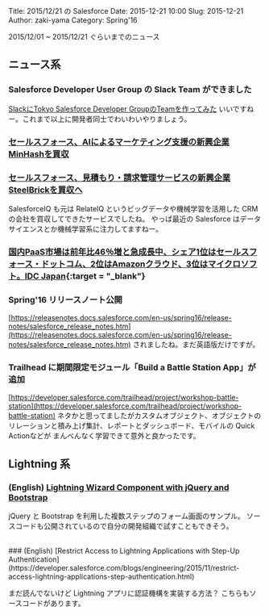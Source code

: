 Title: 2015/12/21 の Salesforce
Date: 2015-12-21 10:00
Slug: 2015-12-21
Author: zaki-yama
Category: Spring'16

2015/12/01 ~ 2015/12/21 ぐらいまでのニュース

## ニュース系

### Salesforce Developer User Group の Slack Team ができました

[SlackにTokyo Salesforce Developer GroupのTeamを作ってみた](http://a-kura.hatenablog.jp/entry/2015/12/24/011118)
いいですねー。これまで以上に開発者同士でわいわいやりましょう。

### [セールスフォース、AIによるマーケティング支援の新興企業MinHashを買収](http://japan.zdnet.com/article/35075005/)
### [セールスフォース、見積もり・請求管理サービスの新興企業SteelBrickを買収へ](http://japan.zdnet.com/article/35075433/)

SalesforceIQ も元は RelateIQ というビッグデータや機械学習を活用した CRM の会社を買収してできたサービスでしたね。
やっぱ最近の Salesforce はデータサイエンスとか機械学習系に注力してますねー。

### [国内PaaS市場は前年比46％増と急成長中、シェア1位はセールスフォース・ドットコム、2位はAmazonクラウド、3位はマイクロソフト。IDC Japan](http://www.publickey1.jp/blog/15/paas4612amazon3idc_japan.html){:target = "_blank"}


### Spring'16 リリースノート公開

[https://releasenotes.docs.salesforce.com/en-us/spring16/release-notes/salesforce_release_notes.htm](https://releasenotes.docs.salesforce.com/en-us/spring16/release-notes/salesforce_release_notes.htm)
されましたね。まだ英語版だけですが。


### Trailhead に期間限定モジュール「Build a Battle Station App」が追加

[https://developer.salesforce.com/trailhead/project/workshop-battle-station](https://developer.salesforce.com/trailhead/project/workshop-battle-station)
ネタかと思ってましたがカスタムオブジェクト、オブジェクトのリレーションと積み上げ集計、レポートとダッシュボード、モバイルの Quick Actionなどが
まんべんなく学習できて意外と良かったです。


## Lightning 系

### (English) [Lightning Wizard Component with jQuery and Bootstrap](https://balkishankachawa.wordpress.com/2015/06/26/lightning-wizard-component-with-jquery-and-bootstrap/)

jQuery と Bootstrap を利用した複数ステップのフォーム画面のサンプル。
ソースコードも公開されているので自分の開発組織で試すこともできそう。

<br />
### (English) [Restrict Access to Lightning Applications with Step-Up Authentication](https://developer.salesforce.com/blogs/engineering/2015/11/restrict-access-lightning-applications-step-authentication.html)

まだ読んでないけど Lightning アプリに認証機構を実装する方法？
こちらもソースコードがあります。
